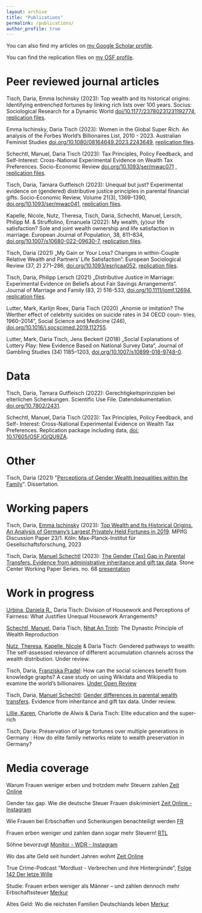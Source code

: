 ```yaml
---
layout: archive
title: "Publications"
permalink: /publications/
author_profile: true
---
```


You can also find my articles on [my Google Scholar profile](https://scholar.google.de/citations?hl=en&inst=14111803007275821770&pli=1&user=KYa4NbYAAAAJ).

You can find the replication files on [my OSF profile](https://osf.io/8sgp9).  


Peer reviewed journal articles
======

Tisch, Daria, Emma Ischinsky (2023): Top wealth and its historical origins: Identifying entrenched fortunes by linking rich lists over 100 years. Socius: Sociological Research for a Dynamic World [doi/10.1177/23780231231192774](https://journals.sagepub.com/doi/10.1177/23780231231192774), [replication files](https://osf.io/9fkav/).

Emma Ischinsky, Daria Tisch (2023): Women in the Global Super Rich. An analysis of the Forbes World’s Billionaires List, 2010 - 2023. Australian Feminist Studies [doi.org/10.1080/08164649.2023.2243649](https://dx.doi.org/10.1080/08164649.2023.2243649), [replication files](https://osf.io/yekqx/). 

Schechtl, Manuel, Daria Tisch (2023): Tax Principles, Policy Feedback, and Self-Interest: Cross-National Experimental Evidence on Wealth Tax Preferences. Socio-Economic Review [doi.org/10.1093/ser/mwac071](https://doi.org/10.1093/ser/mwac071) , [replication files](https://osf.io/qu9za/). 


Tisch, Daria, Tamara Gutfleisch (2023): Unequal but just? Experimental evidence on (gendered) distributive justice principles in parental financial gifts. Socio-Economic Review, Volume 21(3), 1369–1390, [doi.org/10.1093/ser/mwac041](https://doi.org/10.1093/ser/mwac041), [replication files](https://osf.io/q7vbh/).


Kapelle, Nicole, Nutz, Theresa, Tisch, Daria, Schechtl, Manuel, Lersch, Philipp M. & Struffolino, Emanuela (2022): My wealth, (y)our life satisfaction? Sole and joint wealth ownership and life satisfaction in marriage. European Journal of Population, 38, 811–834,  [doi.org/10.1007/s10680-022-09630-7](https://doi.org/10.1007/s10680-022-09630-7), [replication files](https://osf.io/4mvxr/).


Tisch, Daria (2021) „My Gain or Your Loss? Changes in within-Couple Relative Wealth and Partners’ Life Satisfaction“. European Sociological Review (37,
2) 271–286, [doi.org/10.1093/esr/jcaa052](https://academic.oup.com/esr/article/37/2/271/5999093?guestAccessKey=3017d802-ea6d-4289-8799-570de6bba308&login=false), [replication files](https://osf.io/r83zd/). 


Tisch, Daria, Philipp Lersch (2021) „Distributive Justice in Marriage: Experimental Evidence on Beliefs about Fair Savings Arrangements“. Journal of Marriage and Family (83, 2) 516-533,  [doi.org/10.1111/jomf.12694](https://doi.org/10.1111/jomf.12694), [replication files](https://osf.io/h4uvb/). 


Lutter, Mark, Karlijn Roex, Daria Tisch (2020) „Anomie or imitation? The Werther effect of celebrity suicides on suicide rates in 34 OECD coun-
tries, 1960–2014“, Social Science and Medicine (246), [doi.org/10.1016/j.socscimed.2019.112755](https://doi.org/10.1016/j.socscimed.2019.112755).


Lutter, Mark, Daria Tisch, Jens Beckert (2018) „Social Explanations of Lottery Play: New Evidence Based on National Survey Data“, Journal of Gambling
Studies (34) 1185–1203, [doi.org/10.1007/s10899-018-9748-0](https://doi.org/10.1007/s10899-018-9748-0).

Data
======

Tisch, Daria, Tamara Gutfleisch (2022): Gerechtigkeitsprinzipien bei elterlichen Schenkungen. Scientific Use File. Datendokumentation. [doi.org/10.7802/2431](https://doi.org/10.7802/2431).

Schechtl, Manuel, Daria Tisch (2023): Tax Principles, Policy Feedback, and Self- Interest: Cross-National Experimental Evidence on Wealth Tax Preferences. Replication package including data,  [doi: 10.17605/OSF.IO/QU9ZA](https://osf.io/qu9za/).

Other
======

Tisch, Daria (2021) "[Perceptions of Gender Wealth Inequalities within the Family](https://kups.ub.uni-koeln.de/52697/)". Dissertation. 

Working papers
======

Tisch, Daria, [Emma Ischinsky](https://www.mpifg.de/person/114263/2721) (2023): [Top Wealth and Its Historical Origins. An Analysis of Germany’s Largest Privately Held Fortunes in 2019](https://pure.mpg.de/rest/items/item_3506276_2/component/file_3506906/content). MPIfG Discussion Paper 23/1. Köln: Max-Planck-Institut für Gesellschaftsforschung, 2023

Tisch, Daria, [Manuel Schechtl](https://schechtl.github.io/) (2023): [The Gender (Tax) Gap in Parental Transfers. Evidence from administrative inheritance and gift tax data](https://osf.io/preprints/socarxiv/kfetw/). Stone Center Working Paper Series. no. 68 [presentation](https://dariatisch.github.io/presentation_gender_transfer_gap/)


Work in progress
======

[Urbina, Daniela R.](https://www.danielaurbina.com/), Daria Tisch: Division of Housework and Perceptions of Fairness: What Justifies Unequal Housework Arrangements?

[Schechtl, Manuel](https://schechtl.github.io/), Daria Tisch, [Nhat An Trinh](https://natrinh.github.io/): The Dynastic Principle of
Wealth Reproduction

[Nutz, Theresa](https://theresanutz.github.io/), [Kapelle, Nicole](https://nkapelle.github.io/) & Daria Tisch: Gendered pathways to wealth: The self-assessed relevance of different accumulation channels across the wealth distribution. Under review.

Tisch, Daria, [Franziska Pradel](https://www.hfp.tum.de/digitalgovernance/team/dr-franziska-pradel-sinaci/): How can the social sciences benefit from knowledge graphs? A case study on using Wikidata and Wikipedia to examine the world’s billionaires. [Under Open Review](https://www.semantic-web-journal.net/system/files/swj3370.pdf)

Tisch, Daria, [Manuel Schechtl](https://schechtl.github.io/): [Gender differences in parental wealth transfers](https://dariatisch.github.io/presentation_ifb). Evidence from inheritance and gift tax data. Under review.

[Lillie, Karen](https://www.karenlillie.org/), Charlotte de Alwis & Daria Tisch: Elite education and the super-rich

Tisch, Daria: Preservation of large fortunes over multiple generations in Germany <!--  (https://dariatisch.github.io/presentation_potsdam) -->: How do elite family networks relate to wealth preservation in Germany?

Media coverage 
======

Warum Frauen weniger erben und trotzdem mehr Steuern zahlen [Zeit Online](https://www.zeit.de/geld/2023-10/frauen-erbschaftssteuer-schenkungssteuer-gender-tax-gap)

Gender tax gap. Wie die deutsche Steuer Frauen diskriminiert [Zeit Online - Instagram](https://www.instagram.com/p/CzX8sE-tW3E/?utm_source=ig_web_button_share_sheet&igshid=OWZiMDc0N2E0OA%3D%3D)

Wie Frauen bei Erbschaften und Schenkungen benachteiligt werden [FR](https://www.fr.de/wirtschaft/erbe-erbschaftssteuer-frauen-maenner-unterschied-benachteiligung-schenkung-gender-pay-gap-zr-92668807.html)

Frauen erben weniger und zahlen dann sogar mehr Steuern!  [RTL](https://www.rtl.de/cms/von-wegen-gleichberechtigung-frauen-erben-weniger-und-zahlen-dann-sogar-mehr-steuern-5066540.html)

Söhne bevorzugt [Monitor - WDR - Instagram](https://www.instagram.com/p/CzolIiXLBjI/?utm_source=ig_web_button_native_share)

Wo das alte Geld seit hundert Jahren wohnt [Zeit Online](https://www.zeit.de/geld/2024-02/vermoegen-altes-geld-reichtum-deutschland)

True Crime-Podcast “Mordlust - Verbrechen und ihre Hintergründe”, [Folge 142 Der letze Wille](https://mordlust-podcast.podigee.io/148-142-der-letzte-wille)

Studie: Frauen erben weniger als Männer – und zahlen dennoch mehr Erbschaftssteuer [Merkur](https://www.merkur.de/leben/geld/firma-frauen-erben-weniger-maenner-zahlen-mehr-erbschaftssteuern-schenkung-bargeld-unternehmen-zr-93011622.html)

Altes Geld: Wo die reichsten Familien Deutschlands leben [Merkur](https://www.merkur.de/leben/geld/altes-geld-reichsten-familien-deutschlands-neckarsulm-bielefeld-melsung-lidl-aldi-bosch-oetker-zr-93027961.html)











